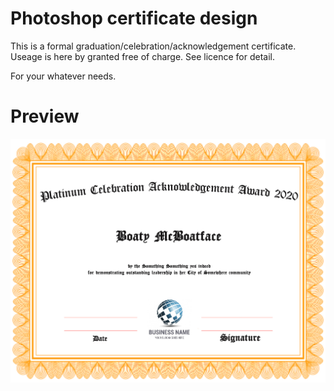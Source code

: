 # Photoshop certificate design
This is a formal graduation/celebration/acknowledgement certificate.
Useage is here by granted free of charge. See licence for detail.


For your whatever needs.

# Preview
![preview](certificate.jpg)

